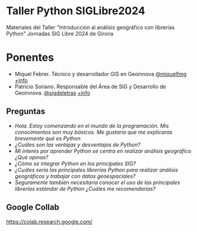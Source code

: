 # Taller Python SIGLibre2024

Materiales del Taller "Introducción al análisis geográfico con librerías Python" Jornadas SIG Libre 2024 de Girona

# Ponentes
- Miquel Febrer. Técnico y desarrollador GIS en Geoinnova [@miquelfmg](https://x.com/miquelfmg) [+info](https://geoinnova.org/perfil/miquel-febrer-martinez/)
- Patricio Soriano. Responsable del Área de SIG y Desarrollo de Geoinnova. [@sigdeletras](https://x.com/sigdeletras)
 [+info](https://geoinnova.org/perfil/patricio-soriano-castro/)

## Preguntas
- *Hola. Estoy comenzando en el mundo de la programación. Mis  conocimientos son muy básicos. Me gustaría que me explicaras brevemente qué es Python*
- *¿Cuáles son las ventajas y desventajas de Python?*
- *Mi interés por aprender Python se centra en realizar análisis geográfico ¿Qué opinas?*
- *¿Cómo se integrar Python en los principales SIG?*
- *¿Cuáles sería las principales librerías Python para realizar análisis geográficos y trabajar con datos geoespaciales?*
- *Seguramente también necesitaría conocer el uso de las principales librerías estándar de Python ¿Cuáles me recomendarías?*


## Google Collab

https://colab.research.google.com/

## 


